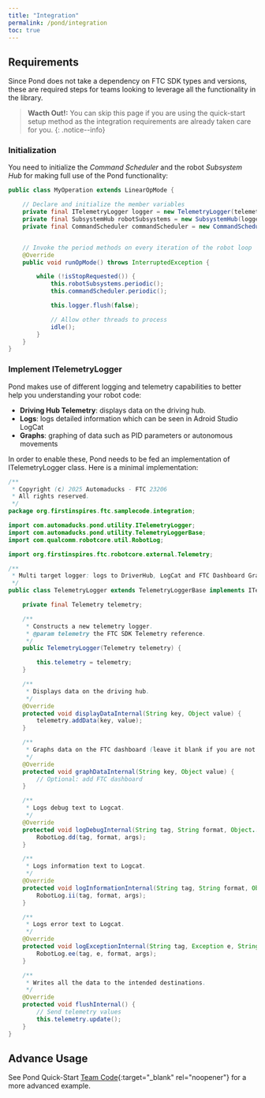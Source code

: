 ```yaml
---
title: "Integration"
permalink: /pond/integration
toc: true
---
```


## Requirements

Since Pond does not take a dependency on FTC SDK types and versions, these are required steps for teams looking to leverage all the functionality in the library.

> **Wacth Out!:** You can skip this page if you are using the quick-start setup method as the integration requirements are already taken care for you.
{: .notice--info}

### Initialization

You need to initialize the *Command Scheduler* and the robot *Subsystem Hub* for making full use of the Pond functionality:

```java
public class MyOperation extends LinearOpMode {

    // Declare and initialize the member variables
    private final ITelemetryLogger logger = new TelemetryLogger(telemetry);
    private final SubsystemHub robotSubsystems = new SubsystemHub(logger);
    private final CommandScheduler commandScheduler = new CommandScheduler(logger);


    // Invoke the period methods on every iteration of the robot loop
    @Override
    public void runOpMode() throws InterruptedException {

        while (!isStopRequested()) {
            this.robotSubsystems.periodic();
            this.commandScheduler.periodic();

            this.logger.flush(false);

            // Allow other threads to process
            idle();
        }
    }
}

```

### Implement ITelemetryLogger

Pond makes use of different logging and telemetry capabilities to better help you understanding your robot code:

* **Driving Hub Telemetry**: displays data on the driving hub.
* **Logs**: logs detailed information which can be seen in Adroid Studio LogCat
* **Graphs**: graphing of data such as PID parameters or autonomous movements

In order to enable these, Pond needs to be fed an implementation of ITelemetryLogger class. Here is a minimal implementation:

```java
/**
 * Copyright (c) 2025 Automaducks - FTC 23206
 * All rights reserved.
 */
package org.firstinspires.ftc.samplecode.integration;

import com.automaducks.pond.utility.ITelemetryLogger;
import com.automaducks.pond.utility.TelemetryLoggerBase;
import com.qualcomm.robotcore.util.RobotLog;

import org.firstinspires.ftc.robotcore.external.Telemetry;

/**
 * Multi target logger: logs to DriverHub, LogCat and FTC Dashboard Graphs.
 */
public class TelemetryLogger extends TelemetryLoggerBase implements ITelemetryLogger {

    private final Telemetry telemetry;

    /**
     * Constructs a new telemetry logger.
     * @param telemetry the FTC SDK Telemetry reference.
     */
    public TelemetryLogger(Telemetry telemetry) {

        this.telemetry = telemetry;
    }

    /**
     * Displays data on the driving hub.
     */
    @Override
    protected void displayDataInternal(String key, Object value) {
        telemetry.addData(key, value);
    }

    /**
     * Graphs data on the FTC dashboard (leave it blank if you are not using a dashboard.
     */
    @Override
    protected void graphDataInternal(String key, Object value) {
        // Optional: add FTC dashboard
    }

    /**
     * Logs debug text to Logcat.
     */
    @Override
    protected void logDebugInternal(String tag, String format, Object... args) {
        RobotLog.dd(tag, format, args);
    }

    /**
     * Logs information text to Logcat.
     */
    @Override
    protected void logInformationInternal(String tag, String format, Object... args) {
        RobotLog.ii(tag, format, args);
    }

    /**
     * Logs error text to Logcat.
     */
    @Override
    protected void logExceptionInternal(String tag, Exception e, String format, Object... args) {
        RobotLog.ee(tag, e, format, args);
    }

    /**
     * Writes all the data to the intended destinations.
     */
    @Override
    protected void flushInternal() {
        // Send telemetry values
        this.telemetry.update();
    }
}
```

## Advance Usage

See Pond Quick-Start [Team Code](https://github.com/FTC-23206/automaducks-pond-starter/tree/master/TeamCode/src/main/java/org/firstinspires/ftc/teamcode){:target="_blank" rel="noopener"} for a more advanced example.
